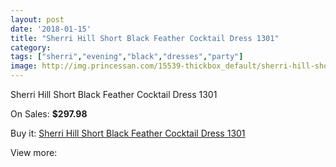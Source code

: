 ```yaml
---
layout: post
date: '2018-01-15'
title: "Sherri Hill Short Black Feather Cocktail Dress 1301"
category: 
tags: ["sherri","evening","black","dresses","party"]
image: http://img.princessan.com/15539-thickbox_default/sherri-hill-short-black-feather-cocktail-dress-1301.jpg
---
```

Sherri Hill Short Black Feather Cocktail Dress 1301

On Sales: **$297.98**
<a href="https://www.princessan.com/en/7243-sherri-hill-short-black-feather-cocktail-dress-1301.html"><amp-img layout="responsive" width="600" height="600" src="//img.princessan.com/15539-thickbox_default/sherri-hill-short-black-feather-cocktail-dress-1301.jpg" alt="Sherri Hill Short Black Feather Cocktail Dress 1301 0" /></a>

Buy it: [Sherri Hill Short Black Feather Cocktail Dress 1301](https://www.princessan.com/en/7243-sherri-hill-short-black-feather-cocktail-dress-1301.html "Sherri Hill Short Black Feather Cocktail Dress 1301")

View more: [](https://www.princessan.com/en/- "")